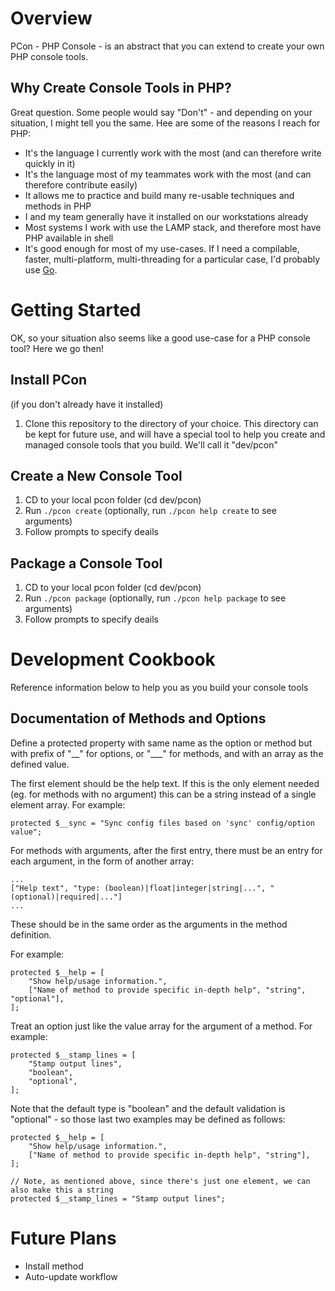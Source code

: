 # Overview
PCon - PHP Console - is an abstract that you can extend to create your own PHP console tools.

## Why Create Console Tools in PHP?
Great question.  Some people would say "Don't" - and depending on your situation, I might tell you
the same.  Hee are some of the reasons I reach for PHP:

 - It's the language I currently work with the most (and can therefore write quickly in it)
 - It's the language most of my teammates work with the most (and can therefore contribute easily)
 - It allows me to practice and build many re-usable techniques and methods in PHP
 - I and my team generally have it installed on our workstations already
 - Most systems I work with use the LAMP stack, and therefore most have PHP available in shell
 - It's good enough for most of my use-cases.  If I need a compilable, faster,
   multi-platform, multi-threading for a particular case, I'd probably use [Go](http://golang.org).

# Getting Started
OK, so your situation also seems like a good use-case for a PHP console tool?  Here we go then!

## Install PCon
(if you don't already have it installed)

 1. Clone this repository to the directory of your choice.  This directory can be kept for
    future use, and will have a special tool to help you create and managed console tools that you
    build.  We'll call it "dev/pcon"

## Create a New Console Tool
 1. CD to your local pcon folder (cd dev/pcon)
 2. Run `./pcon create` (optionally, run `./pcon help create` to see arguments)
 3. Follow prompts to specify deails

## Package a Console Tool
 1. CD to your local pcon folder (cd dev/pcon)
 2. Run `./pcon package` (optionally, run `./pcon help package` to see arguments)
 3. Follow prompts to specify deails

# Development Cookbook
Reference information below to help you as you build your console tools

## Documentation of Methods and Options
Define a protected property with same name as the option or method but with prefix of "\_\_" for
options, or "\_\_\_" for methods, and with an array as the defined value.

The first element should be the help text.  If this is the only element needed (eg. for methods with
no argument) this can be a string instead of a single element array. For example:

    protected $__sync = "Sync config files based on 'sync' config/option value";

For methods with arguments, after the first entry, there must be an entry for each argument, in the form of another array:

    ...
    ["Help text", "type: (boolean)|float|integer|string|...", "(optional)|required|..."]
    ...

These should be in the same order as the arguments in the method definition.

For example:

    protected $__help = [
        "Show help/usage information.",
        ["Name of method to provide specific in-depth help", "string", "optional"],
    ];

Treat an option just like the value array for the argument of a method.  For example:

    protected $__stamp_lines = [
        "Stamp output lines",
        "boolean",
        "optional",
    ];

Note that the default type is "boolean" and the default validation is "optional" - so those last two
examples may be defined as follows:

    protected $__help = [
        "Show help/usage information.",
        ["Name of method to provide specific in-depth help", "string"],
    ];

    // Note, as mentioned above, since there's just one element, we can also make this a string
    protected $__stamp_lines = "Stamp output lines";

# Future Plans
 - Install method
 - Auto-update workflow
